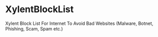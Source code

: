 # XylentBlockList
 Xylent Block List For Internet To Avoid Bad Websites (Malware, Botnet, Phishing, Scam, Spam etc.)
